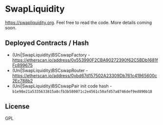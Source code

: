 # SwapLiquidity 

https://swapliquidity.org. Feel free to read the code. More details coming soon.

## Deployed Contracts / Hash


- (Uni|SwapLiquidity)BSCswapFactory - https://etherscan.io/address/0x553990F2CBA90272390f62C5BDb1681fFc899675
- (Uni|SwapLiquidity)BSCswapRouter  - https://etherscan.io/address/0xbd67d157502A23309Db761c41965600c2Ec788b2
- (Uni|SwapLiquidity)BSCswapPair init code hash - `b1e98e21a5335633815a8cfb3b580071c2e4561c50afd57a8746def9ed890b18`


## License
 GPL